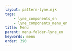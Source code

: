 ```yaml
---
layout: pattern-lyne.njk
tags: 
    - lyne_components_en
    - lyne_components_menu_en
title: Menu
parent: menu-folder-lyne_en
keywords: menu
order: 390
---
```


